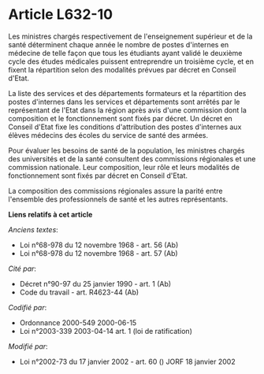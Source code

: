 # Article L632-10

Les ministres chargés respectivement de l'enseignement supérieur et de la santé déterminent chaque année le nombre de postes
d'internes en médecine de telle façon que tous les étudiants ayant validé le deuxième cycle des études médicales puissent
entreprendre un troisième cycle, et en fixent la répartition selon des modalités prévues par décret en Conseil d'Etat.

La liste des services et des départements formateurs et la répartition des postes d'internes dans les services et
départements sont arrêtés par le représentant de l'Etat dans la région après avis d'une commission dont la composition et le
fonctionnement sont fixés par décret. Un décret en Conseil d'Etat fixe les conditions d'attribution des postes d'internes aux
élèves médecins des écoles du service de santé des armées.

Pour évaluer les besoins de santé de la population, les ministres chargés des universités et de la santé consultent des
commissions régionales et une commission nationale. Leur composition, leur rôle et leurs modalités de fonctionnement sont
fixés par décret en Conseil d'Etat.

La composition des commissions régionales assure la parité entre l'ensemble des professionnels de santé et les autres
représentants.

**Liens relatifs à cet article**

_Anciens textes_:

  - Loi n°68-978 du 12 novembre 1968 - art. 56 (Ab)
  - Loi n°68-978 du 12 novembre 1968 - art. 57 (Ab)

_Cité par_:

  - Décret n°90-97 du 25 janvier 1990 - art. 1 (Ab)
  - Code du travail - art. R4623-44 (Ab)

_Codifié par_:

  - Ordonnance 2000-549 2000-06-15
  - Loi n°2003-339 2003-04-14 art. 1 (loi de ratification)

_Modifié par_:

  - Loi n°2002-73 du 17 janvier 2002 - art. 60 () JORF 18 janvier 2002

